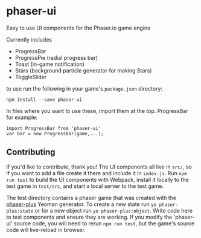 # phaser-ui

Easy to use UI components for the Phaser.io game engine

Currently includes

- ProgressBar
- ProgressPie (radial progress bar)
- Toast (in-game notification)
- Stars (background particle generator for making Stars)
- ToggleSlider

to use run the following in your game's `package.json` directory:

`npm install --save phaser-ui`

In files where you want to use these, import them at the top. ProgressBar for example:

```
import ProgressBar from 'phaser-ui'
var bar = new ProgressBar(game,...);
```

## Contributing

If you'd like to contribute, thank you!
The UI components all live in `src/`, so if you want to add a file create it there and include it in `index.js`.
Run `npm run test` to build the UI components with Webpack, install it locally to the test game in `test/src`, and start a local server to the test game.

The test directory contains a phaser game that was created with the [phaser-plus](https://github.com/rblopes/generator-phaser-plus) Yeoman generator.
To create a new state run `yo phaser-plus:state` or for a new object run `yo phaser-plus:object`.
Write code here to test components and ensure they are working.
If you modify the 'phaser-ui' source code, you will need to rerun `npm run test`, but the game's source code will live-reload in browser.
